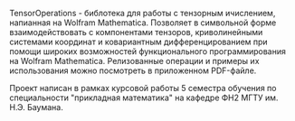 TensorOperations - библотека для работы с тензорным ичислением, напианная на Wolfram Mathematica.
Позволяет в символьной форме взаимодействовать с компонентами тензоров, криволинейными системами координат и ковариантным дифференцированием при помощи широких возможностей функционального программирования на Wolfram Mathematica. Релизованные операции и примеры их использования можно посмотреть в приложенном PDF-файле.

Проект написан в рамках курсовой работы 5 семестра обучения по специальности "прикладная математика" на кафедре ФН2 МГТУ им. Н.Э. Баумана.
